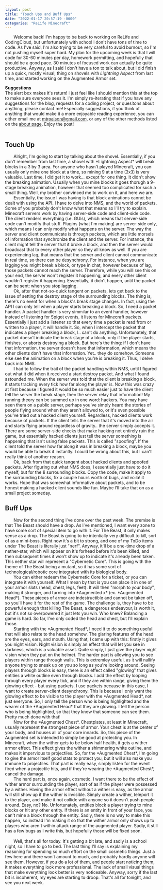 ```yaml
---
layout: post
title: "Touch Ups and Buff Ups"
date: "2022-01-17 20:57:19 -0600"
categories: "ReLife Minecraft"
---
```


&emsp;&emsp;Welcome back! I'm happy to be back to working on ReLife and CodingCloud, but unfortunately with school I don't have tons of time to code. As I've said, I'm also trying to be very careful to avoid burnout, so I'm not pushing myself super hard. My plan for the upcoming week is that I will code for 30-60 minutes per day, homework permitting, and hopefully that should be a good pace. 30 minutes of focused work can actually be quite productive. Anyway, as I said I don't have a ton to talk about, but I did finish up a quick, mostly visual, thing on shovels with *Lightning Aspect* from last time, and started working on the Augmented Armor set.

<div class="alert">
<b>Suggestions</b>
<br>
The alert box makes it's return! I just feel like I should mention this at the top to make sure everyone sees it. I'm simply re-iterating that if you have any suggestions for the blog, requests for a coding project, or quesitons about anything, please contact me! Especially suggestions, if you think of anything that would make it a more enjoyable reading experience, you can either email me at <a href="mailto:mtroalson@gmail.com" target="_blank">mtroalson@gmail.com</a>, or any of the other methods listed on the <a href="/about">about page</a>. Enjoy the post!
</div>
<br>

<h2 class="heading">Touch Up</h2>
&emsp;&emsp;Alright, I'm going to start by talking about the shovel. Essentially, if you don't remember from last time, a shovel with *Lightning Aspect* will break blocks in a 3 by 3 area. For anyone who hasn't played Minecraft, you can usually only mine one block at a time, so mining 9 at a time (3x3) is very valuable. Last time, I did get it to work... except for one thing. It didn't show the breaking animation. Usually when you mine blocks it goes thorugh a 9-stage breaking animation, however that seemed too complicated for such a small thing. Well, my brother convinced me to work on it, and here we are.<br>
&emsp;&emsp;Essentially, the issue I was having is that block animations cannot be dealt with using the API. I have to delve into NMS, and the world of packets. Some of you probably don't know what that means so I'll try to explain. Minecraft servers work by having server-side code and client-side code. The client renders everything (i.e. GUIs), which means that server-side code can't modify that stuff. Plugins (what I'm making) are server-side only, which means I can only modify what happens on the server. The way the server and client communicate is through packets, which are little morsels of information that synchronize the client and the server. For instance, the client might tell the server that it broke a block, and then the server would broadcast that to every other player so they all know as well. If you are experiencing lag, that means that the server and client cannot communicate in real time, so there can be desynchrony. For instance, when you are lagging you might break a block, or type in chat, however because of lag, those packets cannot reach the server. Therefore, while you will see this on your end, the server won't register it happening, and every other client wouldn't register it happening. Essentially, it didn't happen, until the packet can be sent: when you stop lagging.<br>
&emsp;&emsp;Ok, after that not-so-quick tangent on packets, lets get back to the issue of setting the destroy stage of the surrounding blocks. The thing is, there's no event for when a block's break stage changes. In fact, using the API I can only tell when a player starts breaking a block. So, I need a packet handler. A packet handler is very simmilar to an event handler, however instead of listening for Spigot events, it listens for Minecraft packets. Essentially I just add a listener so that every time a packet is read from or written to a player, it will handle it. So, when I intercept the packet that indicates a player breaking a block, I.. can't do anything. Unfortunately, that packet doesn't indicate the break stage of a block, only if the player starts, finishes, or aborts destroying a block. But here's the thing: if I don't have that information, the server doesn't have that information, which means the other clients don't have that information. Yet.. they do somehow. Someone else see the animation on a block when you're is breaking it. Thus, I delve back into NMS.<br>
&emsp;&emsp;I had to follow the trail of the packet handling within NMS, until I figured out what it did when it received a start destroy packet. And what I found astounded me. When the server was told that the client is breaking a block, it starts tracking every tick how far along the player is. Now this was crazy at first because I figured it would be so much easier just to have the client tell the server the break stage, then the server relay that information! My running theory can be summed up in one word: hackers. You may have seen them on a public server, perhaps you've simply heard the stories of people flying around when they aren't allowed to, or it's even possible you've tried out a hacked client yourself. Regardless, hacked clients work because of packets. If the client tells the server that it's moved into the air and starts flying around regardless of gravity.. the server simply accepts it. There are some server-side checks that make hacking not entirely ruin the game, but essentially hacked clients just tell the server something is happening that isn't using false packets. This is called "spoofing". If the client told the server how far along it was in breaking a block, maybe you would be able to break it instantly. I could be wrong about this, but I can't really think of another reason.<br>
&emsp;&emsp;Ok, back from that quick tangent about hacked clients and spoofed packets. After figuring out what NMS does, I essentially just have to do it myself, but for the 8 surrounding blocks. Copy the code, make it apply to the surrounding blocks, fix a couple hours worth of bugs, and voila! it works. Hope that was somewhat informative about packets, and to be honest making a hacked client sounds like fun. Maybe I'll take that on as a small project someday.
<h2 class="heading">Buff Ups</h2>
&emsp;&emsp;Now for the second thing I've done over the past week. The premise is that The Beast should have a drop. As I've mentioned, I want every zone to have some sort of special item to go with it. For The Beast, it only makes sense as a drop. The Beast is going to be intentially very difficult to kill, sort of as a mini-boss. Right now it's a bit to strong, and one of my ToDo items under The Beast is literally just "nerf". Anyway, it'll be a one-time drop of a nether-star, which will appear on it's forhead before it's been killed, and then subsequent times it won't show up to indicate it's already been taken. This nether star will represent a "Cybernetic Core". This is going with the theme of The Beast being a mutant, so it has some sort of technological/robotic core integrated with its biological body.<br>
&emsp;&emsp;You can either redeem the Cybernetic Core for a ticket, or you can integrate it with yourself. What I mean by that is you can place it in one of your armor slots (head, chest, legs, feet). It will then "morph to your body", making it stronger, and turning into *Augmented x* (ex. *Augmented Head*). These pieces of armor are indestructible and cannot be taken off, so you'll have it for the rest of the game. The challenge is, they have to be powerful enough that killing The Beast, a dangerous endeavour, is worth it, but it's not so overpowered it just lets you win. Who knew? Balancing a game is hard. So far, I've only coded the head and chest, but I'll explain those.<br>
&emsp;&emsp;Starting with the *Augmented Head*, I need it to do something useful that will also relate to the head somehow. The glaring features of the head are the eyes, ears, and mouth. Using that, I came up with this: firstly it gives you night vision. Night vision is simply an effect that will let you see in darkness, which is a valuable asset. Quite simply, I just give the player night vision when they put on the helmet. The harder part is allowing you to see players within range through walls. This is extremley useful, as it will nullify anyone trying to sneak up on you so long as you're looking around. Seeing players through blocks is easy, there is an effect called "glowing" that gives entities a white outline even through blocks. I add the effect by looping through every player every tick, and if they are within range, giving them the glowing effect - but using packets. I use packets because in this case, I want to create server-client desynchrony. This is because I only want the glowing effect to be visible to the player with the *Augmented Head*, not just everyone. So, I only tell the person who is being highlighted and the wearer of the *Augmented Head* that they are glowing. I tell the person who is being highlighted, so that they know that someone can see them. Pretty much done with that!<br>
&emsp;&emsp;Now for the *Augmented Chest*. Chestplates, at least in Minecraft, usually represent the strongest piece of armor. Your chest is at the center of your body, and houses all of your core innards. So, this piece of the Augmented set is intended to simply be good at protecting you. In Minecraft, when the wither gets to be below half health, it gets a wither armor effect. This effect gives the wither a shimmering white outline, and makes it impervious to projectiles. So, for the *Augmented Chest*, I'm going to give the armor itself good stats to protect you, but it will also make you immune to projectiles. That part is really easy, simply listen for the event fired when a projectile hits, and if they're wearing the *Augmented Chest*, cancel the damage.<br>
&emsp;&emsp;The hard part is, once again, cosmetic. I want there to be the effect of wither armor surrounding the player, sort of as if the player were possessed by a wither. Having the armor effect without a wither is easy, as the armor will still show up if the wither is invisible. Simply create a wither, teleport it to the player, and make it not collide with anyone so it doesn't push people around. Easy, no? No. Unfortunately, entities block a player trying to mine blocks or hit any other entity. If there is an entity in front of your face, you can't mine a block through the entity. Sadly, there is no way to make this happen, so instead I'm making it so that the wither armor only shows up to players who aren't within attack range of the augmented player. Sadly, it still has a few bugs as I write this, but hopefully those will be fixed soon.<br>
<br>
&emsp;&emsp;Well, that's all for today. It's getting a bit late, and sadly is a school night, so I have to go to bed. The last thing I'll say is explaining my reasoning for spending so much effort on the small cosmetic things. Just a few here and there won't amount to much, and probably hardly anyone will see them. However, if you do a lot of them, and people start noticing them, it makes everything look more professional. The lack of small visual things that make everything look better is very noticeable. Anyway, sorry if the last bit is incoherent, my eyes are starting to droop. That's all for tonight, and see you next week.
